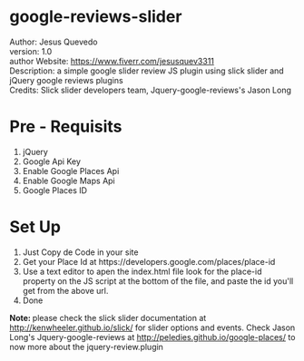 # google-reviews-slider
Author: Jesus Quevedo<br>
version: 1.0<br>
author Website: https://www.fiverr.com/jesusquev3311<br>
Description: a simple google slider review JS plugin using slick slider and jQuery google reviews plugins<br>
Credits: Slick slider developers team, Jquery-google-reviews's Jason Long 


# Pre - Requisits 
<ol>
  <li>jQuery</li>
  <li>Google Api Key</li>
  <li>Enable Google Places Api</li>
  <li>Enable Google Maps Api</li>
  <li>Google Places ID</li>
</ol>

# Set Up
<ol>
  <li>Just Copy de Code in your site</li>
  <li>Get your Place Id at https://developers.google.com/places/place-id</li>
  <li>Use a text editor to apen the index.html file look for the place-id property on the JS script at the bottom of the file, and paste the id you'll get from the above url.  </li>
  <li>Done</li>
</ol>

<b>Note: </b>please check the slick slider documentation at http://kenwheeler.github.io/slick/ for slider options and events.
Check Jason Long's Jquery-google-reviews at http://peledies.github.io/google-places/ to now more about the jquery-review.plugin
